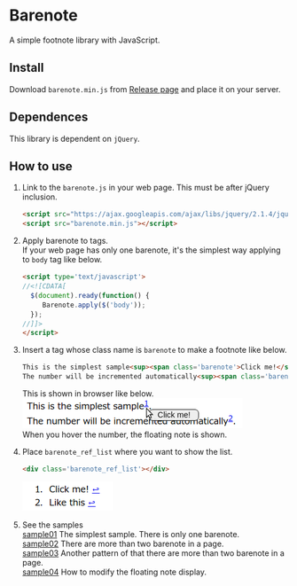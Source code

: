 # Barenote
A simple footnote library with JavaScript.

## Install
Download `barenote.min.js` from [Release page](https://github.com/kokufu/Barenote/releases) and place it on your server.

## Dependences
This library is dependent on `jQuery`.

## How to use
1. Link to the `barenote.js` in your web page.
   This must be after jQuery inclusion.

   ```html
   <script src="https://ajax.googleapis.com/ajax/libs/jquery/2.1.4/jquery.min.js"></script>
   <script src="barenote.min.js"></script>
   ```

1. Apply barenote to tags.  
   If your web page has only one barenote, it's the simplest way applying to `body` tag like below.

   ```html
   <script type='text/javascript'>
   //<![CDATA[
     $(document).ready(function() {
        Barenote.apply($('body'));
     });
   //]]>
   </script>
   ```

1. Insert a tag whose class name is `barenote` to make a footnote like below.

   ```html
   This is the simplest sample<sup><span class='barenote'>Click me!</span></sup>.<br />
   The number will be incremented automatically<sup><span class='barenote'>Like this</span></sup>.<br />
   ```

   This is shown in browser like below.  
   ![](doc/img/sample01.png)  
   When you hover the number, the floating note is shown.

1. Place `barenote_ref_list` where you want to show the list.

   ```html
   <div class='barenote_ref_list'></div>
   ```

   ![](doc/img/sample01_ref.png)

1. See the samples  
   [sample01](sample/sample01.html)
     The simplest sample. There is only one barenote.  
   [sample02](sample/sample02.html)
     There are more than two barenote in a page.  
   [sample03](sample/sample03.html)
     Another pattern of that there are more than two barenote in a page.  
   [sample04](sample/sample04.html)
     How to modify the floating note display.  
